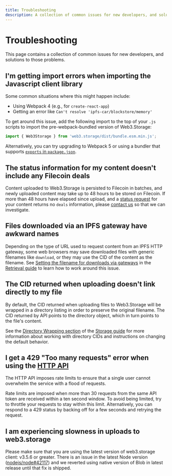 ```yaml
---
title: Troubleshooting
description: A collection of common issues for new developers, and solutions to those problems.
---
```


# Troubleshooting

This page contains a collection of common issues for new developers, and solutions to those problems.

## I'm getting import errors when importing the Javascript client library

Some common situations where this might happen include:

- Using Webpack 4 (e.g., for `create-react-app`)
- Getting an error like `Can't resolve 'ipfs-car/blockstore/memory'`

To get around this issue, add the following import to the top of your `.js` scripts to import the pre-webpack-bundled version of Web3.Storage:

```javascript
import { Web3Storage } from 'web3.storage/dist/bundle.esm.min.js';
```

Alternatively, you can try upgrading to Webpack 5 or using a bundler that supports [`exports` in `package.json`](https://nodejs.org/api/packages.html#subpath-exports).

## The status information for my content doesn't include any Filecoin deals

Content uploaded to Web3.Storage is persisted to Filecoin in batches, and newly uploaded content may take up to 48 hours to be stored on Filecoin. If more than 48 hours have elapsed since upload, and a [status request][howto-query] for your content returns no `deals` information, please [contact us][contact-us] so that we can investigate.

## Files downloaded via an IPFS gateway have awkward names

Depending on the type of URL used to request content from an IPFS HTTP gateway, some web browsers may save downloaded files with generic filenames like `download`, or they may use the CID of the content as the filename. See [Setting the filename for downloads via gateways][howto-retrieve-gateway-filenames] in the [Retrieval guide][howto-retrieve] to learn how to work around this issue.

## The CID returned when uploading doesn't link directly to my file

By default, the CID returned when uploading files to Web3.Storage will be wrapped in a directory listing in order to preserve the original filename. The CID returned by API points to the directory object, which in turn points to the file's content.

See the [Directory Wrapping section](./store.md#directory-wrapping) of the [Storage guide][howto-store] for more information about working with directory CIDs and instructions on changing the default behavior.

## I get a 429 "Too many requests" error when using the [HTTP API][reference-http]

The HTTP API imposes rate limits to ensure that a single user cannot overwhelm the service with a flood of requests.

Rate limits are imposed when more than 30 requests from the same API token are received within a ten second window. To avoid being limited, try to throttle your requests to stay within this limit. Alternatively, you can respond to a 429 status by backing off for a few seconds and retrying the request.

## I am experiencing slowness in uploads to web3.storage

Please make sure that you are using the latest version of web3.storage client: v3.5.6 or greater. There is an issue in the latest Node version ([nodejs/node#42117](https://github.com/nodejs/node/pull/42117)) and we reverted using native version of Blob in latest release until that fix is shipped.

[howto-store]: ./store.md
[howto-query]: ./query.md
[howto-retrieve]: ./retrieve.md
[howto-retrieve-gateway-filenames]: ./retrieve.md#setting-the-filename-for-downloads-via-gateways
[reference-http]: ../../reference/http-api/
[contact-us]: ../community/help-and-support.md
